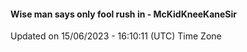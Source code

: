 #### Wise man says only fool rush in - McKidKneeKaneSir
Updated on 15/06/2023 - 16:10:11 (UTC) Time Zone
